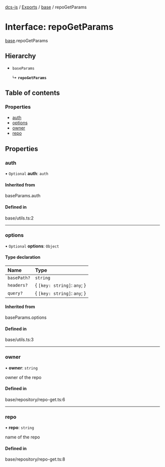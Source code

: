 [dcs-js](../README.md) / [Exports](../modules.md) / [base](../modules/base.md) / repoGetParams

# Interface: repoGetParams

[base](../modules/base.md).repoGetParams

## Hierarchy

- `baseParams`

  ↳ **`repoGetParams`**

## Table of contents

### Properties

- [auth](base.repoGetParams.md#auth)
- [options](base.repoGetParams.md#options)
- [owner](base.repoGetParams.md#owner)
- [repo](base.repoGetParams.md#repo)

## Properties

### <a id="auth" name="auth"></a> auth

• `Optional` **auth**: `auth`

#### Inherited from

baseParams.auth

#### Defined in

base/utils.ts:2

___

### <a id="options" name="options"></a> options

• `Optional` **options**: `Object`

#### Type declaration

| Name | Type |
| :------ | :------ |
| `basePath?` | `string` |
| `headers?` | { `[key: string]`: `any`;  } |
| `query?` | { `[key: string]`: `any`;  } |

#### Inherited from

baseParams.options

#### Defined in

base/utils.ts:3

___

### <a id="owner" name="owner"></a> owner

• **owner**: `string`

owner of the repo

#### Defined in

base/repository/repo-get.ts:6

___

### <a id="repo" name="repo"></a> repo

• **repo**: `string`

name of the repo

#### Defined in

base/repository/repo-get.ts:8
